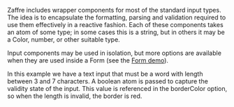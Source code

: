 Zaffre includes wrapper components for most of the standard input types. The idea is to encapsulate the formatting, parsing and validation required to use them effectively in a reactive fashion. Each of these components takes an atom of some type; in some cases this is a string, but in others it may be a Color, number, or other suitable type. 

Input components may be used in isolation, but more options are available when they are used inside a Form (see the [Form demo](/demos/forms)).

In this example we have a text input that must be a word with length between 3 and 7 characters. A boolean atom is passed to capture the validity state of the input. This value is referenced in the borderColor option, so when the length is invalid, the border is red.